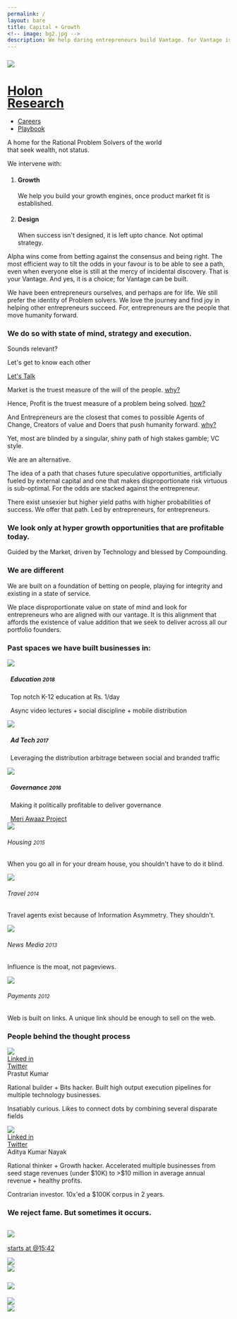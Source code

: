 ```yaml
---
permalink: /
layout: bare
title: Capital + Growth
<!-- image: bg2.jpg -->
description: We help daring entrepreneurs build Vantage. for Vantage is the highest yield leverage available. 
---
```

<script>
	layoutvar="home";
</script>
<div class="ssbg b-ws-top-p">
	<div class="grid-container">
		<div class="grid-x grid-padding-x">
			<div class="cell large-offset-3 large-3 medium-offset-2 medium-4 small-8 small-offset-2">
				<a href="{{site.url}}">
					<div class="grid-x grid-padding-x">
						<div class="small-3 cell np">
							<img src="{{site.url}}/assets/img/vantage-logo-full.png" style="margin-top:0.6em;">
						</div>
						<div class="small-9 cell">
							<h1 class="sans2 bkc f-2x" style="line-height:1;">Holon <br> Research</h1>
						</div>
					</div>
				</a>
			</div>
			<div class="small-12 medium-6 cell m-ws-top">
				<ul class="menu align-right hover">
	        <!-- <li><a href="https://meetings.hubspot.com/aditya16" class="button">Let's talk</a></li> -->
	<!--         <li><a href="{{site.url}}/blog" class="dbc">Blog</a></li> -->
	        <li><a href="{{site.url}}/careers" class="dbc">Careers</a></li>
	        <li><a href="https://playbook.thevantageproject.com/" class="dbc">Playbook</a></li>
	        <!-- <li><a href="{{site.url}}/ico" class="dbc">ICO</a></li> -->
	        <!-- <li><a href="{{site.url}}/x" class="dbc">X</a></li> -->
	      </ul>
			</div>
		</div>
	</div>
	<div class="grid-container">
		<div class="grid-x">
			<div class="small-12 medium-10 large-8 large-offset-3 medium-offset-2 cell b-ws-top b-ws-top-p">
				<div class="f-2x bold dbc nm">A home for the Rational Problem Solvers of the world</div>
				<div class="f-1-25x">that seek wealth, not status. </div>
<!-- 				<h2 class="xs-ws-top bc bold">Capital + Growth</h2> -->
			</div>
		</div>
		<div class="grid-x">
			<div class="small-12 medium-10 medium-offset-2 large-6 large-offset-3 cell m-ws-top m-ws-bottom">
<!-- 				<p class="bkc f-1-25x">For seed stage entrepreneurs looking for 10x profitable growth in 12 months.</p> -->
				<!-- <p class="s-ws-top">The future is beautiful. It is abundant. And it is for everyone. We believe that we must do all that we can to accelerate it. And in this case, more is less. We must help as many entrepreneurs push forward as we can. And that is what we have set out to do.</p> -->
				<p class="nm s-ws-top-p dbc bold f-1-25x">We intervene with:</p>
				<ol>
					<li class="s-ws-top">
						<h4 class="bkc">Growth</h4>
						We help you build your growth engines, once product market fit is established.</li>
					<li class="s-ws-top">
						<h4 class="bkc">Design</h4>
						When success isn't designed, it is left upto chance. Not optimal strategy.</li>
				</ol>
			</div>
		</div>
	</div>
</div>
<div class="llgbg">
	<div class="grid-container">
		<div class="grid-x align-center">
			<div class="small-12 medium-10 large-6 cell m-ws-top">
				<p class="bkc s-ws-top f-1-25x">Alpha wins come from betting against the consensus and being right. The most efficient way to tilt the odds in your favour is to be able to see a path, even when everyone else is still at the mercy of incidental discovery. That is your Vantage. And yes, it is a choice; for Vantage can be built. </p>
				<p class="f-1-25x">We have been entrepreneurs ourselves, and perhaps are for life. We still prefer the identity of Problem solvers. We love the journey and find joy in helping other entrepreneurs succeed. For, entrepreneurs are the people that move humanity forward.
				</p>
			</div>
		</div>
		<div class="grid-x align-center">
			<div class="small-12 medium-10 medium-centered large-6 cell m-ws-top s-ws-bottom">
				<h3 class="nm">We do so with state of mind, strategy and execution.</h3>
				<!-- <p class="f-1-25x bc">We are your unfair advantage, in a world where success is a race against the moving average.</p> -->
				<!-- <p class="bc f-1-25x">Seed stage. $0.25 million per bet per year. <br> 10x profitable growth in 12 months.</p> -->
			</div>
		</div>
	</div>
</div>
<div class="lgbg s-ws-top-p s-ws-bottom-p">
	<div class="grid-x grid-padding-x">
		<div class="small-12 medium-8 medium-offset-1 large-4 large-offset-3 cell">
			<p class="f-1-5x nm bc bold">Sounds relevant?</p>
			<p class="f-1-25x nm">Let's get to know each other</p>
		</div>
		<div class="large-2 small-4 medium-2 end text-right cell s-ws-top">
			<a class="button fullwidth" href="https://meetings.hubspot.com/aditya16" target="_blank">Let's Talk</a>
		</div>
	</div>
	<!-- <div class="grid-x">
		<div class="small-12 medium-8 medium-centered large-6 cell">
			<p class="f-1-25x bc s-ws-bottom">We are your unfair advantage, in a world where success is a race against the moving average.</p>
		</div>
	</div> -->
</div>
<div class="wbg">
	<div class="grid-container">
		<div class="grid-x align-center">
			<div class="small-12 medium-10 medium-centered large-6 cell m-ws-top s-ws-bottom">
				<p class="nm f-1-25x sl1t">Market is the truest measure of the will of the people. <a href="#" class="s2 scolor2 sl1trg cs u">why?</a></p>
				<p class="sl1" style="display: none;">Market = sum total of all the economic choices made by individuals in an area Economic choices are the closet to true indicator of choice, for people tend to lie with their words but not their wallets.</p>
				<p class="f-1-25x sl2t">Hence, Profit is the truest measure of a problem being solved. <a href="#" class="s2 scolor2 sl2trg cs u">how?</a></p>
				<p class="sl2" style="display: none;">For a problem is merely an absence of a solution to meet a need/desire. Adding value to a user’s life (aka profit) is the only way to add value consent fully.</p>
				<p class="f-1-25x sl3t">And Entrepreneurs are the closest that comes to possible Agents of Change, Creators of value and Doers that push humanity forward. <a href="#" class="s2 scolor2 sl3trg cs u">why?</a></p>
				<p class="sl3" style="display: none;">For the only change that’s true is that what occurs outside the realm of our greed for control (i.e. for things to be the way we want them to be.)</p>
				<p class="dbc bold nm f-1-5x">Yet, most are blinded by a singular, shiny path of high stakes gamble; VC style. </p>
				<p class="bc bold f-1-5x">We are an alternative.</p>
				<p class="f-1-25x">The idea of a path that chases future speculative opportunities, artificially fueled by external capital and one that makes disproportionate risk virtuous is sub-optimal. For the odds are stacked against the entrepreneur.</p>
				<p class="f-1-25x">There exist unsexier but higher yield paths with higher probabilities of success. We offer that path. Led by entrepreneurs, for entrepreneurs.</p>
			</div>
		</div>
	</div>
</div>
<div class="suit2bg">
	<div class="grid-container">
		<div class="grid-x align-center">
			<div class="small-12 medium-10 medium-centered large-6 cell m-ws-top">
				<h3 class=" nm">We look only at hyper growth opportunities that are profitable today.</h3>
				<p class="f-1-25x">Guided by the Market, driven by Technology and blessed by Compounding.</p>
			<h3 class=" b-ws-top">We are different</h3>
			<p class="bkc f-1-25x">We are built on a foundation of betting on people, playing for integrity and existing in a state of service. </p>
			<p class="f-1-25x">We place disproportionate value on state of mind and look for entrepreneurs who are aligned with our vantage. It is this alignment that affords the existence of value addition that we seek to deliver across all our portfolio founders.</p>
			</div>
		</div>
		<div class="grid-x align-center">
			<div class="small-12 medium-10 medium-centered large-6 cell s-ws-top m-ws-bottom">
				<h3 class=" b-ws-top">Past spaces we have built businesses in:</h3>
			</div>
		</div>
		<div class="grid-x grid-padding-x">
			<div class="small-12 medium-4 cell m-ws-bottom">
				<div class="grid-x">
					<div class="small-2 cell" style="padding-right: 0;">
						<img src="{{site.url}}/assets/img/lamp.png">
					</div>
					<div class="small-10 cell" style="padding-left: 0.5em;">
						<h5 class="bkc nm">Education <small>2018</small></h5>
						<p class="">Top notch K-12 education at Rs. 1/day</p>
						<p class="s">Async video lectures + social discipline + mobile distribution</p>
						<!-- <p class="s scolor2 nm">Last high achieved</p>
						<p class="s nm">Number of active students: 5K+</p>
						<p class="s nm">Unit margin: ~ 20% </p> -->
					</div>
				</div>
			</div>
			<div class="small-12 medium-4 cell m-ws-bottom">
				<div class="grid-x">
					<div class="small-2 cell" style="padding-right: 0;">
						<img src="{{site.url}}/assets/img/target.png">
					</div>
					<div class="small-10 cell" style="padding-left: 0.5em;">
						<h5 class="bkc nm">Ad Tech <small>2017</small></h5>
						<p class="s">Leveraging the distribution arbitrage between social and branded traffic</p>
						<!-- <p class="s scolor2 nm">Last high achieved</p>
						<p class="s nm">Traffic volume: 0.5 million uniques/day</p>
						<p class="s nm">Unit margin: 20% </p> -->
					</div>
				</div>
			</div>
			<div class="small-12 medium-4 cell m-ws-bottom">
				<div class="grid-x">
					<div class="small-2 cell" style="padding-right: 0;">
						<img src="{{site.url}}/assets/img/voting.png">
					</div>
					<div class="small-10 cell" style="padding-left: 0.5em;">
						<h5 class="bkc nm">Governance <small>2016</small></h5>
						<p>Making it politically profitable to deliver governance</p>
						<!-- <p class="s">Flexible reshaped voter blocs based on local issues + mobile distribution + crowdfunded bounty for policies</p> -->
						<!-- <p class="s scolor2 nm">Last high achieved</p>
						<p class="s nm">Largest voter bloc penetration achieved: 4%</p>
						<p class="s nm">Estimated unit margin: -₹90</p> -->
						<a class="btn np" href="https://medium.com/@adityanayak/2-solving-the-big-bad-government-50b0244139e5#.rfphfdlv0" target="_blank">Meri Awaaz Project</a>
					</div>
				</div>
			</div>
		</div>
		<div class="grid-x grid-padding-x">
			<div class="small-12 cell small-centered">
				<div class="grid-x">
					<div class="small-12 medium-3 cell">
						<div class="grid-x">
							<div class="small-3 cell">
								<img src="{{site.url}}/assets/img/realestate.png">
							</div>
							<div class="small-9 cell" style="padding-left: 0">
								<h6 class="bkc nm">Housing <small>2015</small></h6>
								<p class="s">When you go all in for your dream house, you shouldn't have to do it blind. </p>
							</div>
						</div>
					</div>
					<div class="small-12 medium-3 cell">
						<div class="grid-x">
							<div class="small-3 cell">
								<img src="{{site.url}}/assets/img/sunbed.png">
							</div>
							<div class="small-9 cell" style="padding-left: 0">
								<h6 class="bkc nm">Travel <small>2014</small></h6>
								<p class="s">Travel agents exist because of Information Asymmetry. They shouldn't.</p>
							</div>
						</div>
					</div>
					<div class="small-12 medium-3 cell">
						<div class="grid-x">
							<div class="small-3 cell">
								<img src="{{site.url}}/assets/img/news.png">
							</div>
							<div class="small-9 cell" style="padding-left: 0">
								<h6 class="bkc nm">News Media <small>2013</small></h6>
								<p class="s">Influence is the moat, not pageviews.</p>
							</div>
						</div>
					</div>
					<div class="small-12 medium-3 cell">
						<div class="grid-x">
							<div class="small-3 cell">
								<img src="{{site.url}}/assets/img/payment.png">
							</div>
							<div class="small-9 cell" style="padding-left: 0">
								<h6 class="bkc nm">Payments <small> 2012</small></h6>
								<p class="s">Web is built on links. A unique link should be enough to sell on the web.</p>
							</div>
						</div>		
					</div>
				</div>
			</div>
		</div>			
	</div>
	<div class="grid-container">
		<div class="grid-x align-center">
			<div class="small-12 medium-10 medium-centered large-6 cell b-ws-top">
				<h3 class="">People behind the thought process</h3>
				<div class="grid-x grid-padding-x">
					<div class="small-2 cell s-ws-top">
						<img src="{{site.url}}/assets/img/prastut.jpg" class="circle-img">
						<div class="xs-ws-top text-right"><a class="ibtn scolor s2" href="https://www.linkedin.com/in/prastut/" target="_blank">Linked in</a></div><div class="text-right"><a class="ibtn scolor s2" href="https://twitter.com/prastutkumar" target="_blank">Twitter</a></div>
					</div>
					<div class="small-10 cell s-ws-top">
						<div class="bold bkc f-1-25x">Prastut Kumar</div>
						<p class="nm">Rational builder + Bits hacker. Built high output execution pipelines for multiple technology businesses. </p>
						<p class="xs-ws-top">Insatiably curious. Likes to connect dots by combining several disparate fields</p>
						<!-- <p class="xs-ws-top">And something more</p> -->
						</div>
					</div>
					<div class="grid-x grid-padding-x">
						<div class="small-2 cell s-ws-top">
							<img src="{{site.url}}/assets/img/aditya.jpg" class="circle-img">
							<div class="xs-ws-top text-right"><a class="ibtn scolor s2" href="https://www.linkedin.com/in/adityanayak/" target="_blank">Linked in</a></div><div class="text-right"><a class="ibtn scolor s2" href="https://twitter.com/AdityaNayak" target="_blank">Twitter</a></div>
						</div>
						<div class="small-10 cell s-ws-top">
							<div class="bold bkc f-1-25x">Aditya Kumar Nayak</div>
							<p class="nm">Rational thinker + Growth hacker. Accelerated multiple businesses from seed stage revenues (under $10K) to >$10 million in average annual revenue + healthy profits.</p>
							<p class="xs-ws-top">Contrarian investor. 10x'ed a $100K corpus in 2 years.</p>
						</div>
					</div>
				</div>
			</div>
		</div>
	<!-- <div class="grid-x">
		<div class="small-12 medium-10 medium-centered large-6 cell cell text-center small-centered b-ws-top b-ws-bottom">
			<div class="f-2x bkc bold">We can help</div>
			<p class="f-1-25x">It's free and about you.</p>
			<a href="https://meetings.hubspot.com/aditya16" class="button large">Schedule a 30 min consultation</a>
		</div>
	</div> -->
	<div class="grid-container">
		<!-- <div class="grid-x align-center">
			<div class="small-12 medium-10 medium-centered large-6 cell b-ws-top">
				<h3 class="nm">Interested?</h3>
				<p class="f-1-25x">We are here to help you grow</p>
				<div class="s-ws-bottom"><a class="button large" href="https://meetings.hubspot.com/aditya16" target="_blank">Let's Talk</a></div>
			</div>
		</div> -->
		<div class="grid-x align-center">
			<div class="small-12 medium-10 medium-centered large-6 cell s-ws-top">
				<h3 class="">We reject fame. But sometimes it occurs.</h3>
			</div>
			<!-- <h5 class="bkc">As seen on</h5> -->
		</div>
		<div class="grid-x align-center">
	    <div class="small-12 medium-8 medium-centered large-6 cell small-centered m-ws-top text-center">
	    	<div class="grid-x grid-padding-x">
	    		<div class="medium-2 small-3 cell">
	    			<a href="http://www.ndtv.com/video/player/heads-up/satya-nadella-s-secret-to-success/340190#t=948" target="_blank"><img src="{{site.url}}/assets/img/ndtvprofit.png" style="margin-top:1em;" class="gs hv"><p class="scolor s2 nm" style="line-height: 1; padding-top:0.25em;">starts at @15:42</p></a>
	    		</div>
	    		<div class="cell small-3 medium-2">
	    			<a href="http://www.thebetterindia.com/20467/now-connect-with-your-ministers-solve-local-issues-using-your-smartphone-mobile4good/" target="_blank"><img src="{{site.url}}/assets/img/betterindia.png" class="gs hv"></a>
	    		</div>
	    		<div class="medium-2 cell small-3">
	    			<a href="http://www.youthkiawaaz.com/2015/03/meri-awaaz-mobile-app/" target="_blank"><img src="{{site.url}}/assets/img/youthkiawaaz.png" class="gs hv"></a>
	    		</div>
	    		<div class="medium-2 cell small-3">
	    			<a href="http://gadgets.ndtv.com/apps/features/building-a-better-india-one-app-at-a-time-577410" target="_blank"><img src="{{site.url}}/assets/img/ndtv.png" style="margin-top:1.75em;" class="gs hv"></a>
	    		</div>
	    		<div class="medium-2 end cell hide-for-small-only">
	    			<a href="http://scroll.in/article/683529/Four-Indian-apps-that-are-strong-contenders-for-Facebook's-$250,000-social-innovation-prize" target="_blank"><img src="{{site.url}}/assets/img/scroll.jpg" class="gs hv" style="margin-top:1.25em;"></a>
	    		</div>
	    	</div>
		  </div>
		</div>
	</div>
</div>
<div class="lgbg">
	<div class="grid-x">
		<div class="small-12 cell text-center b-ws-top">
			<img src="{{site.url}}/assets/img/crawler.jpg" class="b-ws-top">
		</div>
</div>
